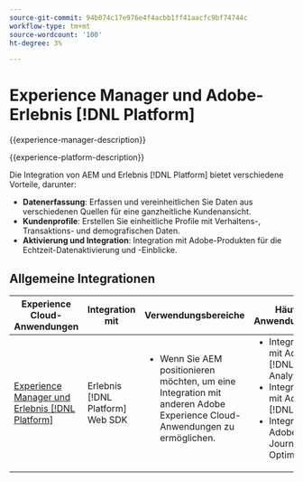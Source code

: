 ```yaml
---
source-git-commit: 94b074c17e976e4f4acbb1ff41aacfc9bf74744c
workflow-type: tm+mt
source-wordcount: '100'
ht-degree: 3%

---
```



# Experience Manager und Adobe-Erlebnis [!DNL Platform]

{{experience-manager-description}}

{{experience-platform-description}}

Die Integration von AEM und Erlebnis [!DNL Platform] bietet verschiedene Vorteile, darunter:

+ **Datenerfassung**: Erfassen und vereinheitlichen Sie Daten aus verschiedenen Quellen für eine ganzheitliche Kundenansicht.
+ **Kundenprofile**: Erstellen Sie einheitliche Profile mit Verhaltens-, Transaktions- und demografischen Daten.
+ **Aktivierung und Integration**: Integration mit Adobe-Produkten für die Echtzeit-Datenaktivierung und -Einblicke.

## Allgemeine Integrationen

<table>
    <thead>
        <tr>
            <th>Experience Cloud-Anwendungen</th>
            <th>Integration mit</th>
            <th>Verwendungsbereiche</th>
            <th>Häufige Anwendungsfälle</th>
        </tr>
    </thead>
    <tbody>
        <tr>
            <td><a href="https://experienceleague.adobe.com/docs/experience-manager-learn/sites/integrations/experience-platform/web-sdk.html" target="_blank" rel="noreferrer">Experience Manager und Erlebnis [!DNL Platform]</a></td>
            <td>Erlebnis [!DNL Platform] Web SDK</td>
            <td>
                <ul style="margin-top: 0;">
                    <li>Wenn Sie AEM positionieren möchten, um eine Integration mit anderen Adobe Experience Cloud-Anwendungen zu ermöglichen.</li>
                </ul>
            </td>
            <td>
                <ul style="margin-top: 0;">
                  <li>Integrieren Sie mit Adobe [!DNL Analytics].</li>
                  <li>Integrieren Sie mit Adobe [!DNL Target].</li>
                  <li>Integration mit Adobe Journey Optimizer.</li>
                </ul>
            </td>
        </tr>        
    </tbody>          
</table>
